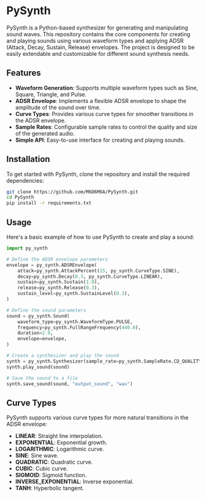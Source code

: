 # PySynth

PySynth is a Python-based synthesizer for generating and manipulating sound waves. This repository contains the core components for creating and playing sounds using various waveform types and applying ADSR (Attack, Decay, Sustain, Release) envelopes. The project is designed to be easily extendable and customizable for different sound synthesis needs.

## Features

-   **Waveform Generation**: Supports multiple waveform types such as Sine, Square, Triangle, and Pulse.
-   **ADSR Envelope**: Implements a flexible ADSR envelope to shape the amplitude of the sound over time.
-   **Curve Types**: Provides various curve types for smoother transitions in the ADSR envelope.
-   **Sample Rates**: Configurable sample rates to control the quality and size of the generated audio.
-   **Simple API**: Easy-to-use interface for creating and playing sounds.

## Installation

To get started with PySynth, clone the repository and install the required dependencies:

```bash
git clone https://github.com/M6D6M6A/PySynth.git
cd PySynth
pip install -r requirements.txt
```

## Usage

Here's a basic example of how to use PySynth to create and play a sound:

```python
import py_synth

# Define the ADSR envelope parameters
envelope = py_synth.ADSREnvelope(
    attack=py_synth.AttackPercent(15, py_synth.CurveType.SINE),
    decay=py_synth.Decay(0.3, py_synth.CurveType.LINEAR),
    sustain=py_synth.Sustain(1.0),
    release=py_synth.Release(0.3),
    sustain_level=py_synth.SustainLevel(0.3),
)

# Define the sound parameters
sound = py_synth.Sound(
    waveform_type=py_synth.WaveformType.PULSE,
    frequency=py_synth.FullRangeFrequency(440.0),
    duration=2.0,
    envelope=envelope,
)

# Create a synthesizer and play the sound
synth = py_synth.Synthesizer(sample_rate=py_synth.SampleRate.CD_QUALITY)
synth.play_sound(sound)

# Save the sound to a file
synth.save_sound(sound, "output_sound", "wav")
```

## Curve Types

PySynth supports various curve types for more natural transitions in the ADSR envelope:

-   **LINEAR**: Straight line interpolation.
-   **EXPONENTIAL**: Exponential growth.
-   **LOGARITHMIC**: Logarithmic curve.
-   **SINE**: Sine wave.
-   **QUADRATIC**: Quadratic curve.
-   **CUBIC**: Cubic curve.
-   **SIGMOID**: Sigmoid function.
-   **INVERSE_EXPONENTIAL**: Inverse exponential.
-   **TANH**: Hyperbolic tangent.
